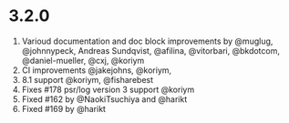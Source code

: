 # 3.2.0

1. Varioud documentation and doc block improvements by @muglug, @johnnypeck, Andreas Sundqvist, @afilina, @vitorbari, @bkdotcom, @daniel-mueller, @cxj, @koriym
1. CI improvements @jakejohns, @koriym,
1. 8.1 support @koriym, @fisharebest
1. Fixes #178 psr/log version 3 support @koriym
1. Fixed #162 by @NaokiTsuchiya and @harikt
1. Fixed #169 by @harikt
